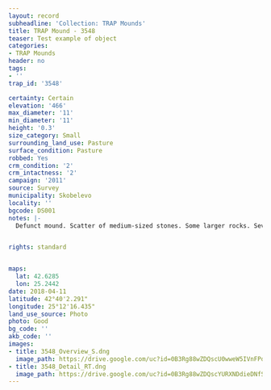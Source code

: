 ```yaml
---
layout: record
subheadline: 'Collection: TRAP Mounds'
title: TRAP Mound - 3548
teaser: Test example of object
categories:
- TRAP Mounds
header: no
tags:
- ''
trap_id: '3548'

certainty: Certain
elevation: '466'
max_diameter: '11'
min_diameter: '11'
height: '0.3'
size_category: Small
surrounding_land_use: Pasture
surface_condition: Pasture
robbed: Yes
crm_condition: '2'
crm_intactness: '2'
campaign: '2011'
source: Survey
municipality: Skobelevo
locality: ''
bgcode: DS001
notes: |-
  Defunct mound. Scatter of medium-sized stones. Some larger rocks. Severely damaged by agricultural activity.


rights: standard


maps:
  lat: 42.6285
  lon: 25.2442
date: 2018-04-11
latitude: 42°40'2.291"
longitude: 25°12'16.435"
land_use_source: Photo
photo: Good
bg_code: ''
akb_code: ''
images:
- title: 3548_Overview_S.dng
  image_path: https://drive.google.com/uc?id=0B3Rg88wZDQscU0wweW5IVnFPdW8
- title: 3548_Detail_RT.dng
  image_path: https://drive.google.com/uc?id=0B3Rg88wZDQscYURXNDdieDNfSFE
---
```


